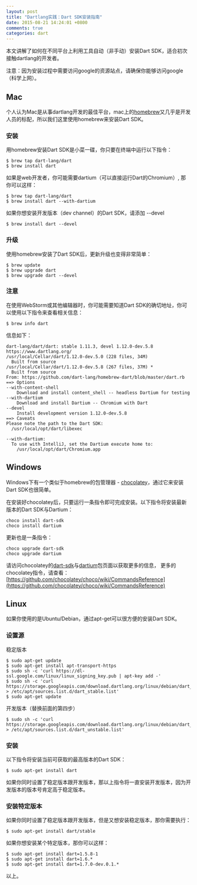 ```yaml
---
layout: post
title: "Dartlang实践：Dart SDK安装指南"
date: 2015-08-21 14:24:01 +0800
comments: true
categories: dart
---
```

本文讲解了如何在不同平台上利用工具自动（非手动）安装Dart SDK，适合初次接触dartlang的开发者。

注意：因为安装过程中需要访问google的资源站点，请确保你能够访问google（科学上网）。

## Mac
个人认为Mac是从事dartlang开发的最佳平台，mac上的[homebrew](http://brew.sh/)又几乎是开发人员的标配，所以我们这里使用homebrew来安装Dart SDK。

### 安装
用homebrew安装Dart SDK是小菜一碟，你只要在终端中运行以下指令：

    $ brew tap dart-lang/dart
    $ brew install dart

如果是web开发者，你可能需要dartium（可以直接运行Dart的Chromium）, 那你可以这样：

    $ brew tap dart-lang/dart
    $ brew install dart --with-dartium
<!-- more -->
如果你想安装开发版本（dev channel）的Dart SDK，请添加 --devel

    $ brew install dart --devel

### 升级
使用homebrew安装了Dart SDK后，更新升级也变得非常简单：

    $ brew update
    $ brew upgrade dart
    $ brew upgrade dart --devel

### 注意
在使用WebStorm或其他编辑器时，你可能需要知道Dart SDK的确切地址，你可以使用以下指令来查看相关信息：

    $ brew info dart

信息如下：

    dart-lang/dart/dart: stable 1.11.3, devel 1.12.0-dev.5.8
    https://www.dartlang.org/
    /usr/local/Cellar/dart/1.12.0-dev.5.0 (228 files, 34M)
      Built from source
    /usr/local/Cellar/dart/1.12.0-dev.5.8 (267 files, 37M) *
      Built from source
    From: https://github.com/dart-lang/homebrew-dart/blob/master/dart.rb
    ==> Options
    --with-content-shell
    	Download and install content_shell -- headless Dartium for testing
    --with-dartium
    	Download and install Dartium -- Chromium with Dart
    --devel
    	Install development version 1.12.0-dev.5.8
    ==> Caveats
    Please note the path to the Dart SDK:
      /usr/local/opt/dart/libexec

    --with-dartium:
      To use with IntelliJ, set the Dartium execute home to:
        /usr/local/opt/dart/Chromium.app

## Windows
Windows下有一个类似于homebrew的包管理器 - [chocolatey](https://chocolatey.org/)，通过它来安装Dart SDK也很简单。

在安装好chocolatey后，只要运行一条指令即可完成安装。以下指令将安装最新版本的Dart SDK与Dartium：

    choco install dart-sdk
    choco install dartium

更新也是一条指令：

    choco upgrade dart-sdk
    choco upgrade dartium

请访问chocolatey的[dart-sdk](https://chocolatey.org/packages/dart-sdk/)与[dartium](https://chocolatey.org/packages/dartium/)包页面以获取更多的信息，
更多的chocolatey指令，请查看：[https://github.com/chocolatey/choco/wiki/CommandsReference](https://github.com/chocolatey/choco/wiki/CommandsReference)

## Linux
如果你使用的是Ubuntu/Debian，通过apt-get可以很方便的安装Dart SDK。

### 设置源
稳定版本

    $ sudo apt-get update
    $ sudo apt-get install apt-transport-https
    $ sudo sh -c 'curl https://dl-ssl.google.com/linux/linux_signing_key.pub | apt-key add -'
    $ sudo sh -c 'curl https://storage.googleapis.com/download.dartlang.org/linux/debian/dart_stable.list > /etc/apt/sources.list.d/dart_stable.list'
    $ sudo apt-get update

开发版本（替换前面的第四步）

    $ sudo sh -c 'curl https://storage.googleapis.com/download.dartlang.org/linux/debian/dart_unstable.list > /etc/apt/sources.list.d/dart_unstable.list'

### 安装
以下指令将安装当前可获取的最高版本的Dart SDK：

    $ sudo apt-get install dart

如果你同时设置了稳定版本跟开发版本，那以上指令将一直安装开发版本，因为开发版本的版本号肯定高于稳定版本。

### 安装特定版本
如果你同时设置了稳定版本跟开发版本，但是又想安装稳定版本，那你需要执行：

    $ sudo apt-get install dart/stable

如果你想安装某个特定版本，那你可以这样：

    $ sudo apt-get install dart=1.5.8-1
    $ sudo apt-get install dart=1.6.*
    $ sudo apt-get install dart=1.7.0-dev.0.1.*


以上。
